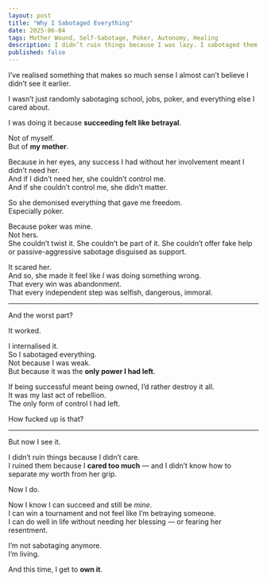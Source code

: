 ```yaml
---
layout: post
title: "Why I Sabotaged Everything"
date: 2025-06-04
tags: Mother Wound, Self-Sabotage, Poker, Autonomy, Healing
description: I didn’t ruin things because I was lazy. I sabotaged them because it was the only way I knew how to say no.
published: false
---
```


I’ve realised something that makes so much sense I almost can’t believe I didn’t see it earlier.

I wasn’t just randomly sabotaging school, jobs, poker, and everything else I cared about.

I was doing it because **succeeding felt like betrayal**.

Not of myself.  
But of **my mother**.

Because in her eyes, any success I had without her involvement meant I didn’t need her.  
And if I didn’t need her, she couldn’t control me.  
And if she couldn’t control me, she didn’t matter.

So she demonised everything that gave me freedom.  
Especially poker.

Because poker was mine.  
Not hers.  
She couldn’t twist it. She couldn’t be part of it. She couldn’t offer fake help or passive-aggressive sabotage disguised as support.

It scared her.  
And so, she made it feel like *I* was doing something wrong.  
That every win was abandonment.  
That every independent step was selfish, dangerous, immoral.

---

And the worst part?

It worked.

I internalised it.  
So I sabotaged everything.  
Not because I was weak.  
But because it was the **only power I had left**.

If being successful meant being owned, I’d rather destroy it all.  
It was my last act of rebellion.  
The only form of control I had left.

How fucked up is that?

---

But now I see it.

I didn’t ruin things because I didn’t care.  
I ruined them because I **cared too much** — and I didn’t know how to separate my worth from her grip.

Now I do.

Now I know I can succeed and still be *mine*.  
I can win a tournament and not feel like I’m betraying someone.  
I can do well in life without needing her blessing — or fearing her resentment.

I’m not sabotaging anymore.  
I’m living.

And this time, I get to **own it**.
